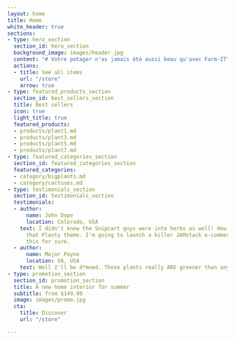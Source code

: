 ```yaml
---
layout: home
title: Home
white_header: true
sections:
- type: hero_section
  section_id: hero_section
  background_image: images/header.jpg
  content: "# Votre potager n'as jamais été aussi beau qu'avec Farm-IT"
  actions:
  - title: See all items
    url: "/store"
    arrow: true
- type: featured_products_section
  section_id: best_sellers_section
  title: Best sellers
  icon: true
  light_title: true
  featured_products:
  - products/plant1.md
  - products/plant3.md
  - products/plant5.md
  - products/plant7.md
- type: featured_categories_section
  section_id: featured_categories_section
  featured_categories:
  - category/bigplants.md
  - category/cactuses.md
- type: testimonials_section
  section_id: testimonials_section
  testimonials:
  - author:
      name: John Dope
      location: Colorado, USA
    text: I didn't know the Snipcart guys were into herbs as well! How beautiful is
      that Planty theme. I'm going to launch a killer JAMstack e-commerce store using
      this for sure.
  - author:
      name: Major Payne
      location: VA, USA
    text: Well I'll be d*mned. These plants really ARE greener than any of my recruits.
- type: promotion_section
  section_id: promotion_section
  title: A new home interior for summer
  subtitle: from $149.99
  image: images/promo.jpg
  cta:
    title: Discover
    url: "/store"

---
```

